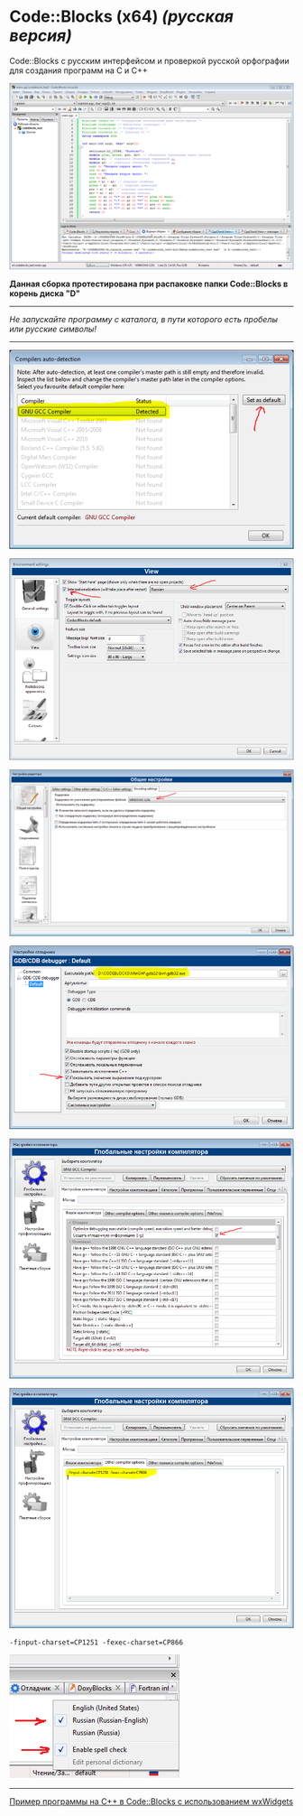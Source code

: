 # Code::Blocks (x64) _(русская версия)_
Code::Blocks с русским интерфейсом и проверкой русской орфографии
для создания программ на С и С++

![screenshot](screenshot.png)

**Данная сборка протестирована при распаковке папки Code::Blocks в корень диска "D"**

---

*_Не запускайте программу с каталога, в пути которого есть пробелы или русские символы!_*

---

![screenshot](screenshot1.png)

![screenshot](screenshot2.png)

![screenshot](screenshot7.png)

![screenshot](screenshot3.png)

![screenshot](screenshot4.png)

![screenshot](screenshot5.png)

```
-finput-charset=CP1251 -fexec-charset=CP866

```

![screenshot](screenshot6.png)

---

[Пример программы на С++ в Code::Blocks с использованием wxWidgets](https://github.com/tsnsoft/wxwidgets_demo)
